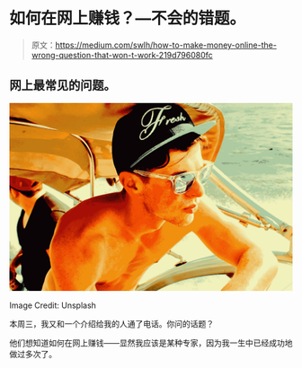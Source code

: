 # 如何在网上赚钱？—不会的错题。

> 原文：<https://medium.com/swlh/how-to-make-money-online-the-wrong-question-that-won-t-work-219d796080fc>

## 网上最常见的问题。

![](img/a5d5a1b1d4903141d1b3e7be90c1cfe8.png)

Image Credit: Unsplash

本周三，我又和一个介绍给我的人通了电话。你问的话题？

他们想知道如何在网上赚钱——显然我应该是某种专家，因为我一生中已经成功地做过多次了。